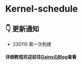 # Kernel-schedule

## :point_down: 更新通知

* 230110 第一次构建

#### 详细教程欢迎前往[GainsのBlog](http://blog.gainss.xyz/index.php/project/Kernel_schedule.html)查看
